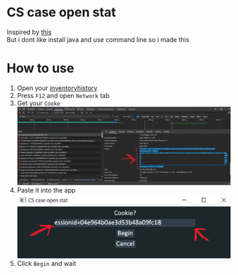 # CS case open stat

Inspired by [this](https://github.com/cantryDev/CSGOCaseStatsViewerV2)\
But i dont like install java and use command line so i made this

# How to use 

1) Open your [inventoryhistory](https://steamcommunity.com/my/inventoryhistory) 
2) Press `F12` and open `Network` tab
3) Get your `Cooke`
![image](pics/cookie.png)
4) Paste it into the app \
![image](pics/paste.png)
5) Click `Begin` and wait
